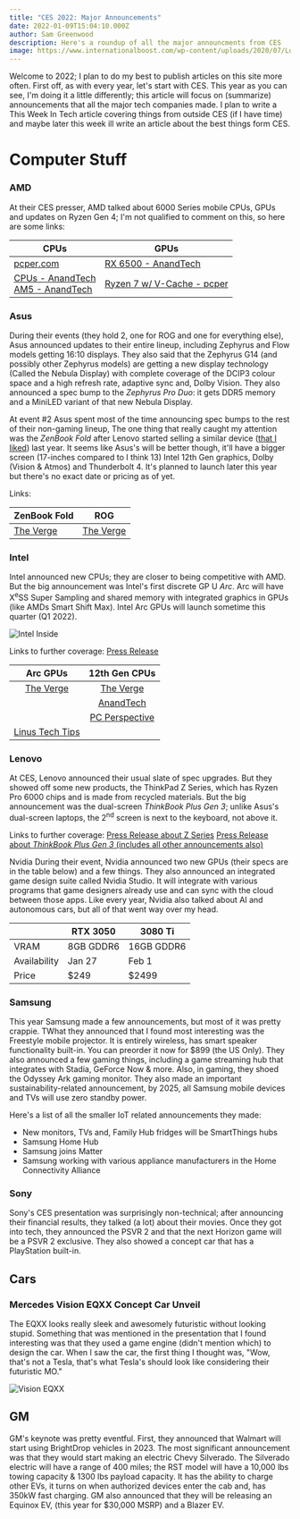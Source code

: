 ```yaml
---
title: "CES 2022: Major Announcements"
date: 2022-01-09T15:04:10.000Z
author: Sam Greenwood
description: Here's a roundup of all the major announcments from CES
image: https://www.internationalboost.com/wp-content/uploads/2020/07/Logo-CES-2021.png
---
```


Welcome to 2022; I plan to do my best to publish articles on this site more often. First off, as with every year, let's start with CES. This year as you can see, I'm doing it a little differently; this article will focus on (summarize) announcements that all the major tech companies made. I plan to write a This Week In Tech article covering things from outside CES (if I have time) and maybe later this week ill write an article about the best things form CES.

# Computer Stuff 
### AMD
At their CES presser, AMD talked about 6000 Series mobile CPUs, GPUs and updates on Ryzen Gen 4; I'm not qualified to comment on this, so here are some links:

| CPUs | GPUs |
| --- | --- |
| [pcper.com](https://pcper.com/2022/01/ces-2022-amd-launching-ryzen-6000-series-mobile-processors/) | [RX 6500 - AnandTech](https://www.anandtech.com/show/17161/amd-reveals-radeon-rx-6500-xt-navi-24-lands-for-lowend-desktops-on-january-19th) |   
| [CPUs - AnandTech](https://www.anandtech.com/show/17152/amd-cpus-in-2022-ces) <br> [AM5 - AnandTech](https://www.anandtech.com/show/17192/ces-2022-amds-nextgen-am5-platform-to-have-long-term-support) | [Ryzen 7 w/ V-Cache - pcper](https://www.anandtech.com/show/17192/ces-2022-amds-nextgen-am5-platform-to-have-long-term-support) | 

### Asus
During their events (they hold 2, one for ROG and one for everything else), Asus announced updates to their entire lineup, including Zephyrus and Flow models getting 16:10 displays. They also said that the Zephyrus G14 (and possibly other Zephyrus models) are getting a new display technology (Called the Nebula Display) with complete coverage of the DCIP3 colour space and a high refresh rate, adaptive sync and, Dolby Vision. They also announced a spec bump to the *Zephyrus Pro Duo*: it gets DDR5 memory and a MiniLED variant of that new Nebula Display.

At event #2 Asus spent most of the time announcing spec bumps to the rest of their non-gaming lineup, The one thing that really caught my attention was the *ZenBook Fold* after Lenovo started selling a similar device ([that I liked](https://thetechnewssource.com/2021/03/05/thinkpad-x1-fold-review/)) last year. It seems like Asus's will be better though, it'll have a bigger screen (17-inches compared to I think 13) Intel 12th Gen graphics, Dolby (Vision & Atmos) and Thunderbolt 4. It's planned to launch later this year but there's no exact date or pricing as of yet.

Links: 

| ZenBook Fold | ROG | 
| --- | --- | 
| [The Verge](https://www.theverge.com/2022/1/5/22867624/asus-zenbook-17-fold-oled-foldable-laptop-tablet-specs-price-release-date) | [The Verge](https://www.theverge.com/2022/1/4/22864968/asus-rog-zephyrus-g14-g15-gaming-laptop-2022-webcam-amd-16-10-aspect-ratio-specs-features) | 


### Intel
Intel announced new CPUs; they are closer to being competitive with AMD. But the big announcement was Intel's first discrete GP U *Arc*. Arc will have X<sup>e</sup>SS Super Sampling and shared memory with integrated graphics in GPUs (like AMDs Smart Shift Max). Intel Arc GPUs will launch sometime this quarter (Q1 2022).

![Intel Inside](https://www.intel.com/content/dam/www/public/us/en/newsroom/posts/galleries/2022-ces/intel-arc-graphics-design-wins-16x9.jpg.rendition.intel.web.1920.1080.jpg)

Links to further coverage: 
[Press Release](https://www.intel.com/content/www/us/en/newsroom/news/intel-ces-2022-computing-news.html#gs.ljvh8j)

| Arc GPUs | 12th Gen CPUs |
| :---: | :---: |
| [The Verge](https://www.theverge.com/2022/1/4/22865560/intel-arc-gpu-teaser-alchemist-ces-2022-oem) | [The Verge](https://www.theverge.com/2022/1/4/22866533/intel-12th-gen-cpu-alder-lake-mainstream-consumer-desktops-ces-2022) | 
|  | [AnandTech](https://www.anandtech.com/show/17162/intel-announces-12th-gen-core-alder-lake-22-new-desktops-cpus-8-new-laptoph-cpus) | 	
| | [PC Perspective](https://pcper.com/2022/01/ces-2022-12th-gen-intel-core-h-series-processors/) |
| [Linus Tech Tips](https://youtu.be/hmm6O25BOSg) || 

### Lenovo
At CES, Lenovo announced their usual slate of spec upgrades. But they showed off some new products, the ThinkPad Z Series, which has Ryzen Pro 6000 chips and is made from recycled materials. But the big announcement was the dual-screen *ThinkBook Plus Gen 3*; unlike Asus's dual-screen laptops, the 2<sup>nd</sup> screen is next to the keyboard, not above it. 

Links to further coverage:
[Press Release about Z Series](https://news.lenovo.com/pressroom/press-releases/thinkpad-z-series-new-look-recycled-materials/)
[Press Release about *ThinkBook Plus Gen 3* (includes all other announcements also)](https://news.lenovo.com/pressroom/press-releases/innovations-and-solutions-at-ces-power-hybrid-life/)

Nvidia
During their event, Nvidia announced two new GPUs (their specs are in the table below) and a few things. They also announced an integrated game design suite called Nvidia Studio. It will integrate with various programs that game designers already use and can sync with the cloud between those apps. Like every year, Nvidia also talked about AI and autonomous cars, but all of that went way over my head. 

| | RTX 3050 |  3080 Ti | 
| ---- |  ---- | ------ |
| VRAM | 8GB GDDR6 | 16GB GDDR6 |
| Availability | Jan 27 |Feb 1|
| Price | $249 | $2499 |

### Samsung
This year Samsung made a few announcements, but most of it was pretty crappie. TWhat they announced that I found most interesting was the Freestyle mobile projector. It is entirely wireless, has smart speaker functionality built-in. You can preorder it now for $899 (the US Only).  They also announced a few gaming things, including a game streaming hub that integrates with Stadia, GeForce Now & more. Also, in gaming, they shoed the Odyssey Ark gaming monitor. They also made an important sustainability-related announcement, by 2025, all Samsung mobile devices and TVs will use zero standby power.

Here's a list of all the smaller IoT related announcements they made:
 - New monitors, TVs and, Family Hub fridges will be SmartThings hubs
 - Samsung Home Hub
 - Samsung joins Matter
 - Samsung working with various appliance manufacturers in the Home Connectivity Alliance

### Sony
Sony's CES presentation was surprisingly non-technical; after announcing their financial results, they talked (a lot) about their movies. Once they got into tech, they announced the PSVR 2 and that the next Horizon game will be a PSVR 2 exclusive. They also showed a concept car that has a PlayStation built-in. 

## Cars

### Mercedes Vision EQXX Concept Car Unveil

The EQXX looks really sleek and awesomely futuristic without looking stupid. Something that was mentioned in the presentation that I found interesting was that they used a game engine (didn't mention which) to design the car. When I saw the car, the first thing I thought was, "Wow, that's not a Tesla, that's what Tesla's should look like considering their futuristic MO."

![Vision EQXX](https://media.daimler.com/marsMediaSite/Thumbnail?oid=52282742&version=-1&thumbnailVersion=3&mediaTypeId=3)

## GM 

GM's keynote was pretty eventful. First, they announced that Walmart will start using BrightDrop vehicles in 2023. The most significant announcement was that they would start making an electric Chevy Silverado. The Silverado electric will have a range of 400 miles; the RST model will have a 10,000 lbs towing capacity & 1300 lbs payload capacity. It has the ability to charge other EVs, it turns on when authorized devices enter the cab and, has 350kW fast charging. GM also announced that they will be releasing an Equinox EV, (this year for $30,000 MSRP) and a Blazer EV.